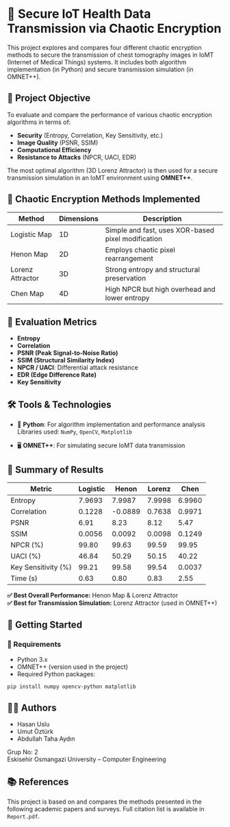 
# 🔐 Secure IoT Health Data Transmission via Chaotic Encryption

This project explores and compares four different chaotic encryption methods to secure the transmission of chest tomography images in IoMT (Internet of Medical Things) systems. It includes both algorithm implementation (in Python) and secure transmission simulation (in OMNET++).

## 📌 Project Objective

To evaluate and compare the performance of various chaotic encryption algorithms in terms of:

- **Security** (Entropy, Correlation, Key Sensitivity, etc.)
- **Image Quality** (PSNR, SSIM)
- **Computational Efficiency**
- **Resistance to Attacks** (NPCR, UACI, EDR)

The most optimal algorithm (3D Lorenz Attractor) is then used for a secure transmission simulation in an IoMT environment using **OMNET++**.

## 🔬 Chaotic Encryption Methods Implemented

| Method           | Dimensions | Description                                           |
|------------------|------------|-------------------------------------------------------|
| Logistic Map     | 1D         | Simple and fast, uses XOR-based pixel modification   |
| Henon Map        | 2D         | Employs chaotic pixel rearrangement                  |
| Lorenz Attractor | 3D         | Strong entropy and structural preservation           |
| Chen Map         | 4D         | High NPCR but high overhead and lower entropy        |

## 🧪 Evaluation Metrics

- **Entropy**
- **Correlation**
- **PSNR (Peak Signal-to-Noise Ratio)**
- **SSIM (Structural Similarity Index)**
- **NPCR / UACI**: Differential attack resistance
- **EDR (Edge Difference Rate)**
- **Key Sensitivity**

## 🛠️ Tools & Technologies

- 🐍 **Python**: For algorithm implementation and performance analysis  
  Libraries used: `NumPy`, `OpenCV`, `Matplotlib`
  
- 🖥️ **OMNET++**: For simulating secure IoMT data transmission

## 🧠 Summary of Results

| Metric             | Logistic | Henon   | Lorenz  | Chen    |
|--------------------|----------|---------|---------|---------|
| Entropy            | 7.9693   | 7.9987  | 7.9998  | 6.9960  |
| Correlation        | 0.1228   | -0.0889 | 0.7638  | 0.9971  |
| PSNR               | 6.91     | 8.23    | 8.12    | 5.47    |
| SSIM               | 0.0056   | 0.0092  | 0.0098  | 0.1249  |
| NPCR (%)           | 99.80    | 99.63   | 99.59   | 99.95   |
| UACI (%)           | 46.84    | 50.29   | 50.15   | 40.22   |
| Key Sensitivity (%)| 99.21    | 99.58   | 99.54   | 0.0037  |
| Time (s)           | 0.63     | 0.80    | 0.83    | 2.55    |

**✅ Best Overall Performance:** Henon Map & Lorenz Attractor  
**✅ Best for Transmission Simulation:** Lorenz Attractor (used in OMNET++)

## 🚀 Getting Started

### 🔧 Requirements

- Python 3.x
- OMNET++ (version used in the project)
- Required Python packages:
```bash
pip install numpy opencv-python matplotlib
```

## 👨‍💻 Authors

- Hasan Uslu 
- Umut Öztürk  
- Abdullah Taha Aydın  

Grup No: 2  
Eskisehir Osmangazi University – Computer Engineering

## 📚 References

This project is based on and compares the methods presented in the following academic papers and surveys. Full citation list is available in `Report.pdf`.
